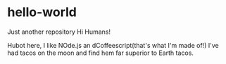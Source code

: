 # hello-world
Just another repository
Hi Humans! 

Hubot here, I like NOde.js an dCoffeescript(that's what I'm made of!)
I've had tacos on the moon and find hem far superior to Earth tacos.


